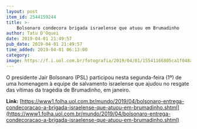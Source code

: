 ```yaml
---
layout: post
item_id: 2544159244
title: >-
    Bolsonaro condecora brigada israelense que atuou em Brumadinho
author: Tatu D'Oquei
date: 2019-04-01 21:49:57
pub_date: 2019-04-01 21:49:57
time_added: 2019-04-01 06:13:00
category: 
image: https://f.i.uol.com.br/fotografia/2019/04/01/15541166805ca1f048ab464_1554116680_3x2_rt.jpg
---
```


O presidente Jair Bolsonaro (PSL) participou nesta segunda-feira (1º) de uma homenagem à equipe de salvamento israelense que ajudou no resgate das vítimas da tragédia de Brumadinho, em janeiro.

**Link:** [https://www1.folha.uol.com.br/mundo/2019/04/bolsonaro-entrega-condecoracao-a-brigada-israelense-que-atuou-em-brumadinho.shtml](https://www1.folha.uol.com.br/mundo/2019/04/bolsonaro-entrega-condecoracao-a-brigada-israelense-que-atuou-em-brumadinho.shtml)

